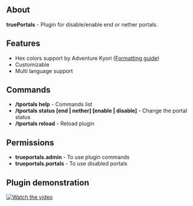 ## About

**truePortals** - Plugin for disable/enable end or nether portals.

## Features

- Hex colors support by Adventure Kyori ([Formatting guide](https://docs.advntr.dev/minimessage/format.html))
- Customizable
- Multi language support

## Commands

- **/tportals help** - Commands list
- **/tportals status [end | nether] [enable | disable]** - Change the portal status
- **/tportals reload** - Reload plugin

## Permissions

- **trueportals.admin** - To use plugin commands
- **trueportals.portals** - To use disabled portals

## Plugin demonstration

[![Watch the video](https://img.youtube.com/vi/euz5S4DFFE0/hqdefault.jpg)](https://www.youtube.com/watch?v=euz5S4DFFE0)